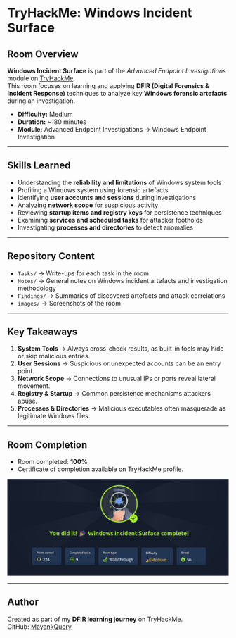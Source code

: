 # TryHackMe: Windows Incident Surface

## Room Overview
**Windows Incident Surface** is part of the *Advanced Endpoint Investigations* module on [TryHackMe](https://tryhackme.com).  
This room focuses on learning and applying **DFIR (Digital Forensics & Incident Response)** techniques to analyze key **Windows forensic artefacts** during an investigation.

- **Difficulty:** Medium  
- **Duration:** ~180 minutes  
- **Module:** Advanced Endpoint Investigations → Windows Endpoint Investigation  

---

## Skills Learned
- Understanding the **reliability and limitations** of Windows system tools  
- Profiling a Windows system using forensic artefacts  
- Identifying **user accounts and sessions** during investigations  
- Analyzing **network scope** for suspicious activity  
- Reviewing **startup items and registry keys** for persistence techniques  
- Examining **services and scheduled tasks** for attacker footholds  
- Investigating **processes and directories** to detect anomalies  

---

## Repository Content
- `Tasks/` -> Write-ups for each task in the room  
- `Notes/` -> General notes on Windows incident artefacts and investigation methodology  
- `Findings/` -> Summaries of discovered artefacts and attack correlations  
- `images/` -> Screenshots of the room
---

## Key Takeaways
1. **System Tools** -> Always cross-check results, as built-in tools may hide or skip malicious entries.  
2. **User Sessions** -> Suspicious or unexpected accounts can be an entry point.  
3. **Network Scope** -> Connections to unusual IPs or ports reveal lateral movement.  
4. **Registry & Startup** -> Common persistence mechanisms attackers abuse.  
5. **Processes & Directories** -> Malicious executables often masquerade as legitimate Windows files.  

---

## Room Completion
- Room completed: **100%**  
- Certificate of completion available on TryHackMe profile.  

![Room Completion](https://github.com/MayankQuery/tryhackme-writeups/blob/main/windows-endpoint-investigation-windows-incident-surface/images/windows-endpoint-investigation-windows-incident-surface-completion.png)

---

## Author
Created as part of my **DFIR learning journey** on TryHackMe.  
GitHub: [MayankQuery](https://github.com/MayankQuery)  
